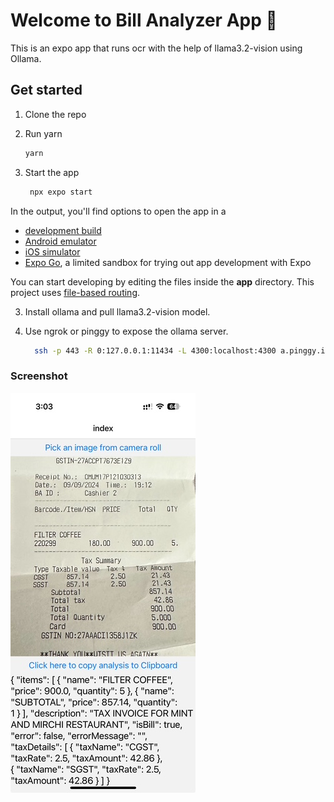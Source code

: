# Welcome to Bill Analyzer App 👋

This is an expo app that runs ocr with the help of llama3.2-vision using Ollama.

## Get started

1. Clone the repo
2. Run yarn

   ```bash
   yarn
   ```

2. Start the app

   ```bash
    npx expo start
   ```

In the output, you'll find options to open the app in a

- [development build](https://docs.expo.dev/develop/development-builds/introduction/)
- [Android emulator](https://docs.expo.dev/workflow/android-studio-emulator/)
- [iOS simulator](https://docs.expo.dev/workflow/ios-simulator/)
- [Expo Go](https://expo.dev/go), a limited sandbox for trying out app development with Expo

You can start developing by editing the files inside the **app** directory. This project uses [file-based routing](https://docs.expo.dev/router/introduction).

3. Install ollama and pull llama3.2-vision model.
4. Use ngrok or pinggy to expose the ollama server.

    ```bash
      ssh -p 443 -R 0:127.0.0.1:11434 -L 4300:localhost:4300 a.pinggy.io "u:Host:localhost:11434"
    ```

### Screenshot
<img src="./assets/app_screenshot.jpeg"/>
